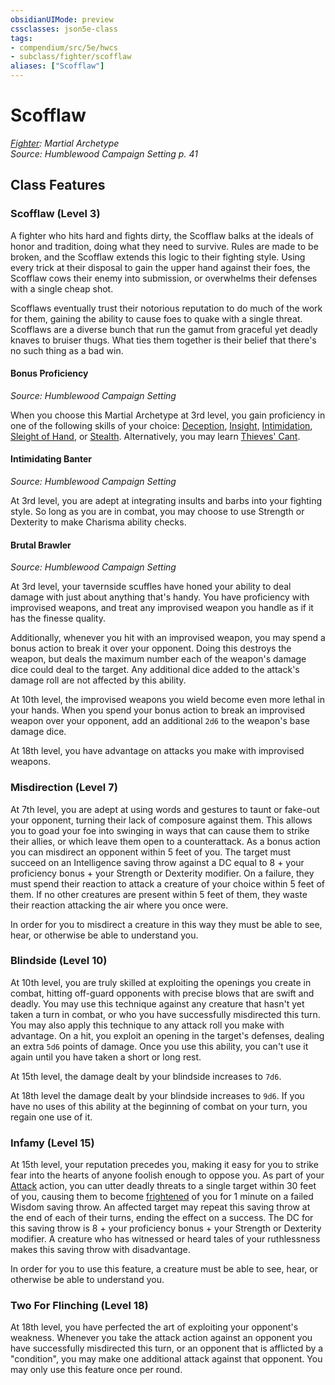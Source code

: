 ```yaml
---
obsidianUIMode: preview
cssclasses: json5e-class
tags:
- compendium/src/5e/hwcs
- subclass/fighter/scofflaw
aliases: ["Scofflaw"]
---
```

# Scofflaw
*[Fighter](TTRPG/Source%20Material/Mechanics/classes/Fighter/Fighter.md): Martial Archetype*  
*Source: Humblewood Campaign Setting p. 41*  


## Class Features

### Scofflaw (Level 3)

A fighter who hits hard and fights dirty, the Scofflaw balks at the ideals of honor and tradition, doing what they need to survive. Rules are made to be broken, and the Scofflaw extends this logic to their fighting style. Using every trick at their disposal to gain the upper hand against their foes, the Scofflaw cows their enemy into submission, or overwhelms their defenses with a single cheap shot.

Scofflaws eventually trust their notorious reputation to do much of the work for them, gaining the ability to cause foes to quake with a single threat. Scofflaws are a diverse bunch that run the gamut from graceful yet deadly knaves to bruiser thugs. What ties them together is their belief that there's no such thing as a bad win.

#### Bonus Proficiency
_Source: Humblewood Campaign Setting_

When you choose this Martial Archetype at 3rd level, you gain proficiency in one of the following skills of your choice: [Deception](TTRPG/Source%20Material/Mechanics/Rules/skills.md#Deception), [Insight](TTRPG/Source%20Material/Mechanics/Rules/skills.md#Insight), [Intimidation](TTRPG/Source%20Material/Mechanics/Rules/skills.md#Intimidation), [Sleight of Hand](TTRPG/Source%20Material/Mechanics/Rules/skills.md#Sleight%20of%20Hand), or [Stealth](TTRPG/Source%20Material/Mechanics/Rules/skills.md#Stealth). Alternatively, you may learn [Thieves' Cant](TTRPG/Source%20Material/Mechanics/classes/Rogue/Rogue.md).

#### Intimidating Banter
_Source: Humblewood Campaign Setting_

At 3rd level, you are adept at integrating insults and barbs into your fighting style. So long as you are in combat, you may choose to use Strength or Dexterity to make Charisma ability checks.

#### Brutal Brawler
_Source: Humblewood Campaign Setting_

At 3rd level, your tavernside scuffles have honed your ability to deal damage with just about anything that's handy. You have proficiency with improvised weapons, and treat any improvised weapon you handle as if it has the finesse quality.

Additionally, whenever you hit with an improvised weapon, you may spend a bonus action to break it over your opponent. Doing this destroys the weapon, but deals the maximum number each of the weapon's damage dice could deal to the target. Any additional dice added to the attack's damage roll are not affected by this ability.

At 10th level, the improvised weapons you wield become even more lethal in your hands. When you spend your bonus action to break an improvised weapon over your opponent, add an additional `2d6` to the weapon's base damage dice.

At 18th level, you have advantage on attacks you make with improvised weapons.

### Misdirection (Level 7)

At 7th level, you are adept at using words and gestures to taunt or fake-out your opponent, turning their lack of composure against them. This allows you to goad your foe into swinging in ways that can cause them to strike their allies, or which leave them open to a counterattack. As a bonus action you can misdirect an opponent within 5 feet of you. The target must succeed on an Intelligence saving throw against a DC equal to 8 + your proficiency bonus + your Strength or Dexterity modifier. On a failure, they must spend their reaction to attack a creature of your choice within 5 feet of them. If no other creatures are present within 5 feet of them, they waste their reaction attacking the air where you once were.

In order for you to misdirect a creature in this way they must be able to see, hear, or otherwise be able to understand you.

### Blindside (Level 10)

At 10th level, you are truly skilled at exploiting the openings you create in combat, hitting off-guard opponents with precise blows that are swift and deadly. You may use this technique against any creature that hasn't yet taken a turn in combat, or who you have successfully misdirected this turn. You may also apply this technique to any attack roll you make with advantage. On a hit, you exploit an opening in the target's defenses, dealing an extra `5d6` points of damage. Once you use this ability, you can't use it again until you have taken a short or long rest.

At 15th level, the damage dealt by your blindside increases to `7d6`.

At 18th level the damage dealt by your blindside increases to `9d6`. If you have no uses of this ability at the beginning of combat on your turn, you regain one use of it.

### Infamy (Level 15)

At 15th level, your reputation precedes you, making it easy for you to strike fear into the hearts of anyone foolish enough to oppose you. As part of your [Attack](TTRPG/Source%20Material/Mechanics/Rules/actions.md#Attack) action, you can utter deadly threats to a single target within 30 feet of you, causing them to become [frightened](TTRPG/Source%20Material/Mechanics/Rules/conditions.md#Frightened) of you for 1 minute on a failed Wisdom saving throw. An affected target may repeat this saving throw at the end of each of their turns, ending the effect on a success. The DC for this saving throw is 8 + your proficiency bonus + your Strength or Dexterity modifier. A creature who has witnessed or heard tales of your ruthlessness makes this saving throw with disadvantage.

In order for you to use this feature, a creature must be able to see, hear, or otherwise be able to understand you.

### Two For Flinching (Level 18)

At 18th level, you have perfected the art of exploiting your opponent's weakness. Whenever you take the attack action against an opponent you have successfully misdirected this turn, or an opponent that is afflicted by a "condition", you may make one additional attack against that opponent. You may only use this feature once per round.